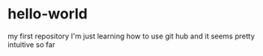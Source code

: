 # hello-world
my first repository
I'm just learning how to use git hub and it seems pretty intuitive so far
